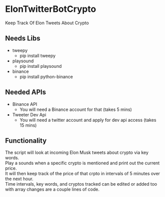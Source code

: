 # ElonTwitterBotCrypto
Keep Track Of Elon Tweets About Crypto


## Needs Libs
* tweepy
    * pip install tweepy
* playsound
    * pip install playsound
* binance
    * pip install python-binance


## Needed APIs
* Binance API
    * You will need a Binance account for that (takes 5 mins)
* Tweeter Dev Api
    * You will need a twitter account and apply for dev api access (takes 15 mins)


## Functionality 
The script will look at incoming Elon Musk tweets about crypto via key words. <br>
Play a sounds when a specific crypto is mentioned and print out the current price. <br>
It will then keep track of the price of that crpto in intervals of 5 minutes over the next hour. <br>
Time intervals, key words, and cryptos tracked can be edited or added too with array changes are a couple lines of code.
